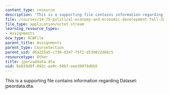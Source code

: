 ```yaml
---
content_type: resource
description: 'This is a supporting file contains information regarding Dataset: jpeordata.dta.'
file: /courses/14-75-political-economy-and-economic-development-fall-2012/be839d8f892caa9c50b7eee39078d6b5_jperoaddata.dta
file_type: application/octet-stream
learning_resource_types:
- Assignments
ocw_type: OCWFile
parent_title: Assignments
parent_type: CourseSection
parent_uid: d6a225a5-c730-d347-75f2-d530822d6bc5
resourcetype: Other
title: jperoaddata.dta
uid: be839d8f-892c-aa9c-50b7-eee39078d6b5
---
```

This is a supporting file contains information regarding Dataset: jpeordata.dta.

